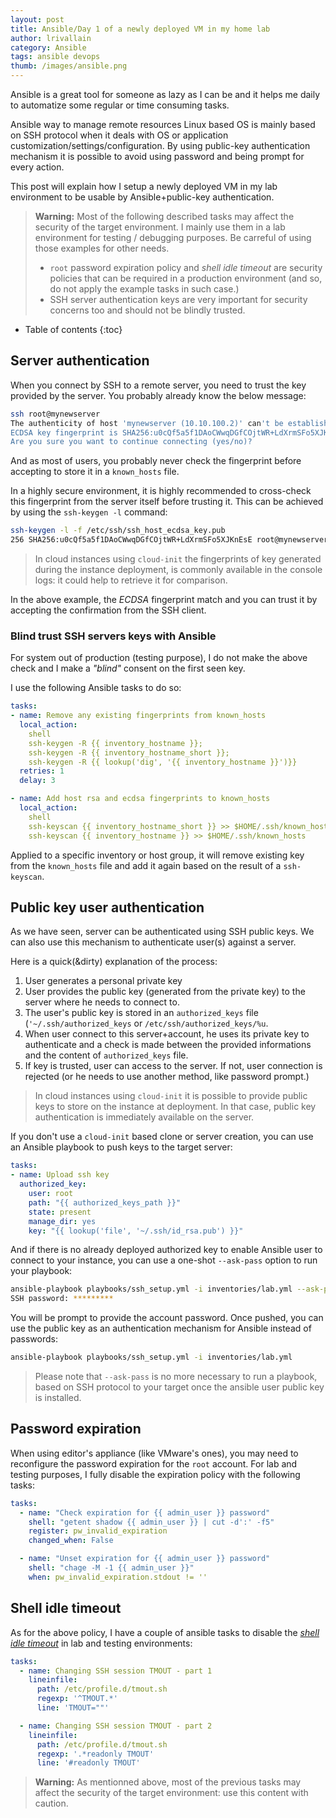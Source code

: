 ```yaml
---
layout: post
title: Ansible/Day 1 of a newly deployed VM in my home lab
author: lrivallain
category: Ansible
tags: ansible devops
thumb: /images/ansible.png
---
```


Ansible is a great tool for someone as lazy as I can be and it helps me daily to automatize some regular or time consuming tasks.

Ansible way to manage remote resources Linux based OS is mainly based on SSH protocol when it deals with OS or application customization/settings/configuration. By using public-key authentication mechanism it is possible to avoid using password and being prompt for every action.

This post will explain how I setup a newly deployed VM in my lab environment to be usable by Ansible+public-key authentication.

> **Warning:** Most of the following described tasks may affect the security of the target environment. I mainly use them in a lab environment for testing / debugging purposes. Be carreful of using those examples for other needs.
>
> * `root` password expiration policy and *shell idle timeout* are security policies that can be required in a production environment (and so, do not apply the example tasks in such case.)
> * SSH server authentication keys are very important for security concerns too and should not be blindly trusted.

* Table of contents
{:toc}

## Server authentication

When you connect by SSH to a remote server, you need to trust the key provided by the server. You probably already know the below message:

```bash
ssh root@mynewserver
The authenticity of host 'mynewserver (10.10.100.2)' can't be established.
ECDSA key fingerprint is SHA256:u0cQf5a5f1DAoCWwqDGfCOjtWR+LdXrmSFo5XJKnEsE.
Are you sure you want to continue connecting (yes/no)?
```

And as most of users, you probably never check the fingerprint before accepting to store it in a `known_hosts` file.

In a highly secure environment, it is highly recommended to cross-check this fingerprint from the server itself before trusting it. This can be achieved by using the `ssh-keygen -l` command:

```bash
ssh-keygen -l -f /etc/ssh/ssh_host_ecdsa_key.pub
256 SHA256:u0cQf5a5f1DAoCWwqDGfCOjtWR+LdXrmSFo5XJKnEsE root@mynewserver (ECDSA)
```

> In cloud instances using `cloud-init` the fingerprints of key generated during the instance deployment, is commonly available in the console logs: it could help to retrieve it for comparison.

In the above example, the *ECDSA* fingerprint match and you can trust it by accepting the confirmation from the SSH client.

### Blind trust SSH servers keys with Ansible

For system out of production (testing purpose), I do not make the above check and I make a *"blind"* consent on the first seen key.

I use the following Ansible tasks to do so:

```yaml
tasks:
- name: Remove any existing fingerprints from known_hosts
  local_action:
    shell
    ssh-keygen -R {{ inventory_hostname }};
    ssh-keygen -R {{ inventory_hostname_short }};
    ssh-keygen -R {{ lookup('dig', '{{ inventory_hostname }}')}}
  retries: 1
  delay: 3

- name: Add host rsa and ecdsa fingerprints to known_hosts
  local_action:
    shell
    ssh-keyscan {{ inventory_hostname_short }} >> $HOME/.ssh/known_hosts
    ssh-keyscan {{ inventory_hostname }} >> $HOME/.ssh/known_hosts
```

Applied to a specific inventory or host group, it will remove existing key from the `known_hosts` file and add it again based on the result of a `ssh-keyscan`.

## Public key user authentication

As we have seen, server can be authenticated using SSH public keys. We can also use this mechanism to authenticate user(s) against a server.

Here is a quick(&dirty) explanation of the process:

1. User generates a personal private key
2. User provides the public key (generated from the private key) to the server where he needs to connect to.
3. The user's public key is stored in an `authorized_keys` file (`'~/.ssh/authorized_keys` or `/etc/ssh/authorized_keys/%u`.
4. When user connect to this server+account, he uses its private key to authenticate and a check is made between the provided informations and the content of `authorized_keys` file.
5. If key is trusted, user can access to the server. If not, user connection is rejected (or he needs to use another method, like password prompt.)

> In cloud instances using `cloud-init` it is possible to provide public keys to store on the instance at deployment. In that case, public key authentication is immediately available on the server.

If you don't use a `cloud-init` based clone or server creation, you can use an Ansible playbook to push keys to the target server:

```yaml
tasks:
- name: Upload ssh key
  authorized_key:
    user: root
    path: "{{ authorized_keys_path }}"
    state: present
    manage_dir: yes
    key: "{{ lookup('file', '~/.ssh/id_rsa.pub') }}"
```

And if there is no already deployed authorized key to enable Ansible user to connect to your instance, you can use a one-shot `--ask-pass` option to run your playbook:

```bash
ansible-playbook playbooks/ssh_setup.yml -i inventories/lab.yml --ask-pass
SSH password: *********
```

You will be prompt to provide the account password. Once pushed, you can use the public key as an authentication mechanism for Ansible instead of passwords:

```bash
ansible-playbook playbooks/ssh_setup.yml -i inventories/lab.yml
```

> Please note that `--ask-pass` is no more necessary to run a playbook, based on SSH protocol to your target once the ansible user public key is installed.

## Password expiration

When using editor's appliance (like VMware's ones), you may need to reconfigure the password expiration for the `root` account. For lab and testing purposes, I fully disable the expiration policy with the following tasks:

```yaml
tasks:
  - name: "Check expiration for {{ admin_user }} password"
    shell: "getent shadow {{ admin_user }} | cut -d':' -f5"
    register: pw_invalid_expiration
    changed_when: False

  - name: "Unset expiration for {{ admin_user }} password"
    shell: "chage -M -1 {{ admin_user }}"
    when: pw_invalid_expiration.stdout != ''
```

## Shell idle timeout

As for the above policy, I have a couple of ansible tasks to disable the [*shell idle timeout*](https://www.thegeekstuff.com/2010/05/tmout-exit-bash-shell-when-no-activity/) in lab and testing environments:

```yaml
tasks:
  - name: Changing SSH session TMOUT - part 1
    lineinfile:
      path: /etc/profile.d/tmout.sh
      regexp: '^TMOUT.*'
      line: 'TMOUT=""'

  - name: Changing SSH session TMOUT - part 2
    lineinfile:
      path: /etc/profile.d/tmout.sh
      regexp: '.*readonly TMOUT'
      line: '#readonly TMOUT'
```

> **Warning:** As mentionned above, most of the previous tasks may affect the security of the target environment: use this content with caution.